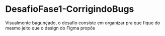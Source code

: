 # DesafioFase1-CorrigindoBugs
 Visualmente bagunçado, o desafio consiste em organizar pra que fique do mesmo jeito que o design do Figma propôs
